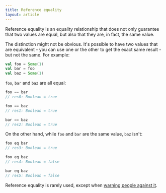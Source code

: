 ```yaml
---
title: Reference equality
layout: article
---
```


Reference equality is an equality relationship that does not only guarantee that two values are equal, but also that they are, in fact, the same value.

The distinction might not be obvious. It's possible to have two values that are equivalent - you can use one or the other to get the exact same result - but not the same. For example:

```scala
val foo = Some(1)
val bar = foo
val baz = Some(1)
```

`foo`, `bar` and `baz` are all equal:

```scala
foo == bar
// res0: Boolean = true

foo == baz
// res1: Boolean = true

bar == baz
// res2: Boolean = true
```

On the other hand, while `foo` and `bar` are the same value, `baz` isn't:

```scala
foo eq bar
// res3: Boolean = true

foo eq baz
// res4: Boolean = false

bar eq baz
// res5: Boolean = false
```

Reference equality is rarely used, except when [warning people against it](../unsafe/array_comparison.html).
